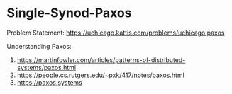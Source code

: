 # Single-Synod-Paxos

Problem Statement: https://uchicago.kattis.com/problems/uchicago.paxos

Understanding Paxos:
1. https://martinfowler.com/articles/patterns-of-distributed-systems/paxos.html
2. https://people.cs.rutgers.edu/~pxk/417/notes/paxos.html
3. https://paxos.systems
